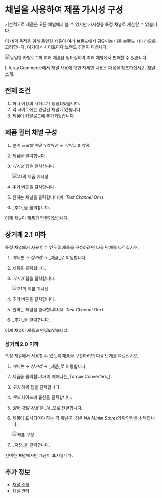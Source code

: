 # 채널을 사용하여 제품 가시성 구성

기본적으로 제품은 모든 채널에서 볼 수 있지만 가시성을 특정 채널로 제한할 수 있습니다.

이 예의 목적을 위해 동일한 제품이 여러 브랜드에서 공유되는 다중 브랜드 시나리오를 고려합니다. 여기에서 사이트마다 브랜드 경험이 다릅니다.

![동일한 카탈로그의 여러 제품을 필터링하여 여러 채널에서 판매할 수 있습니다.](./configuring-product-visibility-using-channels/images/01.png)

Liferay Commerce에서 채널 사용에 대한 자세한 내용은 다음을 참조하십시오. [채널 소개](./introduction-to-channels.md).

## 전제 조건

1. 하나 이상의 사이트가 생성되었습니다.
1. 각 사이트에는 연결된 채널이 있습니다.
1. 제품이 카탈로그에 추가되었습니다.

## 제품 필터 채널 구성

1. 클릭 _글로벌 애플리케이션_ &rarr; _커머스_ & _제품_.
1. 제품을 클릭합니다.
1. _가시성_ 탭을 클릭합니다.

    ![2.1의 제품 가시성](./configuring-product-visibility-using-channels/images/03.png)

1. 추가 버튼을 클릭합니다.
1. 원하는 채널을 클릭합니다(예: _Test Channel One_).
1. _추가_을 클릭합니다.

이제 채널이 제품과 연결되었습니다.

## 상거래 2.1 이하

특정 채널에서 사용할 수 있도록 제품을 구성하려면 다음 단계를 따르십시오.

1. _제어판_ → _상거래_ → _제품_로 이동합니다.
1. 제품을 클릭합니다.
1. _가시성_ 탭을 클릭합니다.

    ![2.1의 제품 가시성](./configuring-product-visibility-using-channels/images/03.png)

1. 추가 버튼을 클릭합니다.
1. 원하는 채널을 클릭합니다(예: _Test Channel One_).
1. _추가_을 클릭합니다.

이제 채널이 제품과 연결되었습니다.

### 상거래 2.0 이하

특정 채널에서 사용할 수 있도록 제품을 구성하려면 다음 단계를 따르십시오.

1. _제어판_ → _상거래_ → _제품_로 이동합니다.
1. 제품을 클릭합니다(이 예에서는_Torque Converters_).
1. _구성_ 하위 탭을 클릭합니다.
1. _채널_ 사이드바 옵션을 클릭합니다.
1. _필터 채널 사용_ 을 _예_으로 전환합니다.
1. 제품이 표시되어야 하는 각 채널(이 경우 _NA Minim Store_)의 확인란을 선택합니다.

    ![제품 구성](./configuring-product-visibility-using-channels/images/02.png)

1. _저장_을 클릭합니다.

선택한 채널에서만 제품이 표시됩니다.

## 추가 정보

* [채널 소개](./introduction-to-channels.md)
* [채널 관리](./managing-channels.md)
